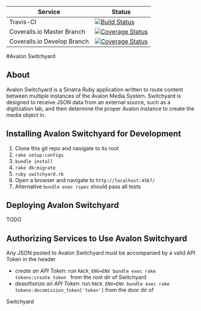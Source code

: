 | Service | Status|
--- | --- |
| Travis-CI | [![Build Status](https://travis-ci.org/avalonmediasystem/avalon-switchyard.svg)](https://travis-ci.org/avalonmediasystem/avalon-switchyard)
| Coveralls.io Master Branch | [![Coverage Status](https://coveralls.io/repos/avalonmediasystem/avalon-switchyard/badge.svg?branch=master&service=github)](https://coveralls.io/github/avalonmediasystem/avalon-switchyard?branch=master)
| Coveralls.io Develop Branch | [![Coverage Status](https://coveralls.io/repos/avalonmediasystem/avalon-switchyard/badge.svg?branch=master&service=github)](https://coveralls.io/github/avalonmediasystem/avalon-switchyard?branch=develop)

#Avalon Switchyard

## About

Avalon Switchyard is a Sinatra Ruby application written to route content between multiple instances of the Avalon Media System.  Switchyard is designed to receive JSON data from an external source, such as a digitization lab, and then determine the proper Avalon instance to create the media object in.


## Installing Avalon Switchyard for Development

1.  Clone this git repo and navigate to its root
1.  `rake setup:configs`
1.  `bundle install`
1.  `rake db:migrate`
1.  `ruby switchyard.rb`
1.  Open a browser and navigate to `http://localhost:4567/`
1.  Alternative `bundle exec rspec` should pass all tests

## Deploying Avalon Switchyard

TODO

## Authorizing Services to Use Avalon Switchyard

Any JSON posted to Avalon Switchyard must be accompanied by a valid API Token in the header.

* _create an API Token_: run `RACK_ENV=ENV bundle exec rake tokens:create_token ` from the root dir of Switchyard
* _deauthorize an API Token_: run `RACK_ENV=ENV bundle exec rake tokens:decomission_token['token']` from the door dir of

 Switchyard
